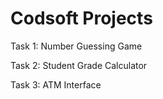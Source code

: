 # Codsoft Projects
Task 1: Number Guessing Game

Task 2: Student Grade Calculator

Task 3: ATM Interface
